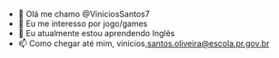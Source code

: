 - 👋 Olá me chamo @ViniciosSantos7 
- 👀 Eu me interesso  por jogo/games
- 🌱 Eu atualmente  estou aprendendo Inglẽs 
- 📫 Como chegar até mim, vinicios,santos.oliveira@escola.pr.gov.br
